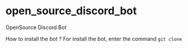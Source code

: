 # open_source_discord_bot
OpenSource Discord Bot

How to install the bot ?
For install the bot, enter the command `git clone`
